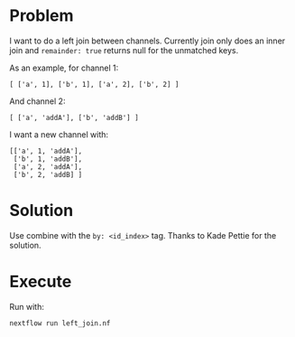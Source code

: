 # Problem
I want to do a left join between channels. Currently join only does
an inner join and `remainder: true` returns null for the unmatched keys.

As an example, for channel 1:

```
[ ['a', 1], ['b', 1], ['a', 2], ['b', 2] ]
```

And channel 2:

```
[ ['a', 'addA'], ['b', 'addB'] ]
```

I want a new channel with:

```
[['a', 1, 'addA'],
 ['b', 1, 'addB'],
 ['a', 2, 'addA'],
 ['b', 2, 'addB] ]
```

# Solution
Use combine with the `by: <id_index>` tag. Thanks to Kade Pettie for
the solution.

# Execute
Run with:
```bash
nextflow run left_join.nf
```
